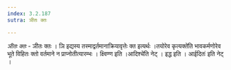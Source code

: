```yaml
---
index: 3.2.187
sutra: ञीतः क्तः

---
```

_ञीतः क्तः_ - ञीतः क्तः । ञि इद्यस्य तस्माद्वर्तमानाक्रियावृत्तेः क्त इत्यर्थः ।तयोरेव कृत्यक्ते॑ति भावकर्मणोरेव भूते विहितः क्तो वर्तमाने न प्राप्नोतीत्यारम्भः । क्ष्विण्ण इति ।आदिश्चे॑ति नेट् । इद्ध इति । आईदितः॑ इति नेट् । 